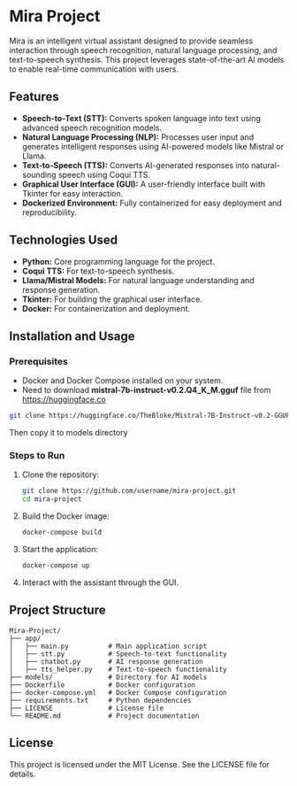 # Mira Project

Mira is an intelligent virtual assistant designed to provide seamless interaction through speech recognition, natural language processing, and text-to-speech synthesis. This project leverages state-of-the-art AI models to enable real-time communication with users.

## Features
- **Speech-to-Text (STT):** Converts spoken language into text using advanced speech recognition models.
- **Natural Language Processing (NLP):** Processes user input and generates intelligent responses using AI-powered models like Mistral or Llama.
- **Text-to-Speech (TTS):** Converts AI-generated responses into natural-sounding speech using Coqui TTS.
- **Graphical User Interface (GUI):** A user-friendly interface built with Tkinter for easy interaction.
- **Dockerized Environment:** Fully containerized for easy deployment and reproducibility.

## Technologies Used
- **Python:** Core programming language for the project.
- **Coqui TTS:** For text-to-speech synthesis.
- **Llama/Mistral Models:** For natural language understanding and response generation.
- **Tkinter:** For building the graphical user interface.
- **Docker:** For containerization and deployment.

## Installation and Usage

### Prerequisites
- Docker and Docker Compose installed on your system.
- Need to download **mistral-7b-instruct-v0.2.Q4_K_M.gguf** file from https://huggingface.co
```bash
git clone https://huggingface.co/TheBloke/Mistral-7B-Instruct-v0.2-GGUF
```
Then copy it to models directory

### Steps to Run
1. Clone the repository:
   ```bash
   git clone https://github.com/username/mira-project.git
   cd mira-project
   ```

2. Build the Docker image:
   ```bash
   docker-compose build
   ```

3. Start the application:
   ```bash
   docker-compose up
   ```

4. Interact with the assistant through the GUI.

## Project Structure
```
Mira-Project/
├── app/
│   ├── main.py          # Main application script
│   ├── stt.py           # Speech-to-text functionality
│   ├── chatbot.py       # AI response generation
│   ├── tts_helper.py    # Text-to-speech functionality
├── models/              # Directory for AI models
├── Dockerfile           # Docker configuration
├── docker-compose.yml   # Docker Compose configuration
├── requirements.txt     # Python dependencies
├── LICENSE              # License file
└── README.md            # Project documentation
```

## License
This project is licensed under the MIT License. See the LICENSE file for details.
